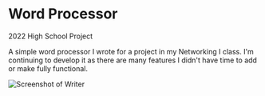 # Word Processor

2022 High School Project

A simple word processor I wrote for a project in my Networking I class. I'm continuing to develop it as there are many features I didn't have time to add or make fully functional.

![Screenshot of Writer](https://i.postimg.cc/QNvB3Kzt/writer-pic.png)
